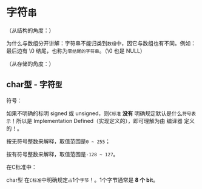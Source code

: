 字符`串`
===========================

（从结构的角度：）

为什么与数组分开讲解：字符串不能归类到`数组`中，因它与数组也有不同。例如：最后边有 \0 结尾，也称为`零结尾的字符串`。（\0 也是 NULL）

（从存储的角度：）

char型 - 字符`型`
----------

符号：

  如果不明确的标明 signed 或 unsigned，则`C标准` **没有** 明确规定默认是什么`符号表示`！所以是 Implementation Defined（实现定义的），即可理解为由 编译器 定义的！。

  按无符号整数来解释，取值范围是`0 ~ 255`；

  按有符号整数来解释，取值范围是`-128 ~ 127`。

在C标准中：

  char型 在`C标准`中明确规定`占`1个`字节`！。1个字节通常是 **8 个 bit**。
